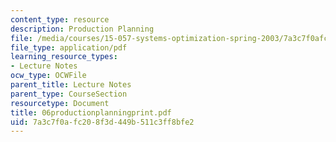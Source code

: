 ```yaml
---
content_type: resource
description: Production Planning
file: /media/courses/15-057-systems-optimization-spring-2003/7a3c7f0afc208f3d449b511c3ff8bfe2_06productionplanningprint.pdf
file_type: application/pdf
learning_resource_types:
- Lecture Notes
ocw_type: OCWFile
parent_title: Lecture Notes
parent_type: CourseSection
resourcetype: Document
title: 06productionplanningprint.pdf
uid: 7a3c7f0a-fc20-8f3d-449b-511c3ff8bfe2
---
```

